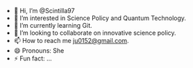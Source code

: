 - 👋 Hi, I’m @Scintilla97
- 👀 I’m interested in Science Policy and Quantum Technology.
- 🌱 I’m currently learning Git.
- 💞️ I’m looking to collaborate on innovative science policy.
- 📫 How to reach me ju0152@gmail.com.
- 😄 Pronouns: She
- ⚡ Fun fact: ...

<!---
Scintilla97/Scintilla97 is a ✨ special ✨ repository because its `README.md` (this file) appears on your GitHub profile.
You can click the Preview link to take a look at your changes.
--->

